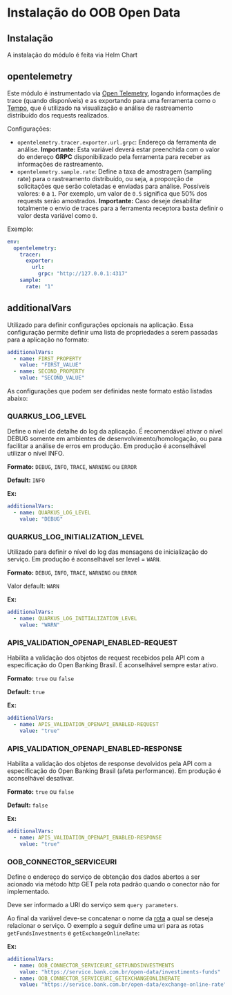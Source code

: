 # Instalação do OOB Open Data

## Instalação

A instalação do módulo é feita via Helm Chart

## opentelemetry

Este módulo é instrumentado via [Open Telemetry](https://opentelemetry.io/),
logando informações de trace (quando disponíveis) e as exportando para uma
ferramenta como o [Tempo](https://grafana.com/oss/tempo/), que é utilizado na
visualização e análise de rastreamento distribuído dos requests realizados.

Configurações:

* `opentelemetry.tracer.exporter.url.grpc`: Endereço da ferramenta de
análise. **Importante:** Esta variável deverá estar preenchida com o valor
do endereço **GRPC** disponibilizado pela ferramenta para receber as
informações de rastreamento.
* `opentelemetry.sample.rate`: Define a taxa de amostragem (sampling rate)
para o rastreamento distribuído, ou seja, a proporção de solicitações que
serão coletadas e enviadas para análise. Possíveis valores: `0` a `1`. Por
exemplo, um valor de `0.5` significa que 50% dos requests serão amostrados.
**Importante:** Caso deseje desabilitar totalmente o envio de traces para a
ferramenta receptora basta definir o valor desta variável como `0`.

Exemplo:

```yaml
env:
  opentelemetry:
    tracer:
      exporter:
        url:
          grpc: "http://127.0.0.1:4317"
    sample:
      rate: "1"
```

## additionalVars

Utilizado para definir configurações opcionais na aplicação. Essa configuração
permite definir uma lista de propriedades a serem passadas para a aplicação no formato:

```yaml
additionalVars:
  - name: FIRST_PROPERTY
    value: "FIRST_VALUE"
  - name: SECOND_PROPERTY
    value: "SECOND_VALUE"
```

As configurações que podem ser definidas neste formato estão listadas abaixo:

### QUARKUS_LOG_LEVEL

Define o nível de detalhe do log da aplicação. É recomendável ativar o nível DEBUG
somente em ambientes de desenvolvimento/homologação, ou para facilitar a análise
de erros em produção. Em produção é aconselhável utilizar o nível INFO.

**Formato:** `DEBUG`, `INFO`, `TRACE`, `WARNING` ou `ERROR`

**Default:** `INFO`

**Ex:**

```yaml
additionalVars:
  - name: QUARKUS_LOG_LEVEL
    value: "DEBUG"
```

### QUARKUS_LOG_INITIALIZATION_LEVEL

Utilizado para definir o nível do log das mensagens de inicialização do serviço. Em produção é aconselhável
ser level = `WARN`.

**Formato:** `DEBUG`, `INFO`, `TRACE`, `WARNING` ou `ERROR`

Valor default: `WARN`

**Ex:**

```yaml
additionalVars:
  - name: QUARKUS_LOG_INITIALIZATION_LEVEL
    value: "WARN"
```

### APIS_VALIDATION_OPENAPI_ENABLED-REQUEST

Habilita a validação dos objetos de request recebidos pela API com a especificação
do Open Banking Brasil. É aconselhável sempre estar ativo.

**Formato:** `true` ou `false`

**Default:** `true`

**Ex:**

```yaml
additionalVars:
  - name: APIS_VALIDATION_OPENAPI_ENABLED-REQUEST
    value: "true"
```

### APIS_VALIDATION_OPENAPI_ENABLED-RESPONSE

Habilita a validação dos objetos de response devolvidos pela API com a especificação
do Open Banking Brasil (afeta performance). Em produção é aconselhável desativar.

**Formato:** `true` ou `false`

**Default:** `false`

**Ex:**

```yaml
additionalVars:
  - name: APIS_VALIDATION_OPENAPI_ENABLED-RESPONSE
    value: "true"
```

### OOB_CONNECTOR_SERVICEURI

Define o endereço do serviço de obtenção dos dados abertos a ser acionado via
método http GET pela rota padrão quando o conector não for implementado.

Deve ser informado a URI do serviço sem `query parameters`.

Ao final da variável deve-se concatenar o nome da [rota](../../integração-plugin/open-data/readme.md)
a qual se deseja relacionar o serviço. O exemplo a seguir define uma uri para
as rotas `getFundsInvestments` e `getExchangeOnlineRate`:

**Ex:**

```yaml
additionalVars:
  - name: OOB_CONNECTOR_SERVICEURI_GETFUNDSINVESTMENTS
    value: "https://service.bank.com.br/open-data/investiments-funds"
  - name: OOB_CONNECTOR_SERVICEURI_GETEXCHANGEONLINERATE
    value: "https://service.bank.com.br/open-data/exchange-online-rate"
```

